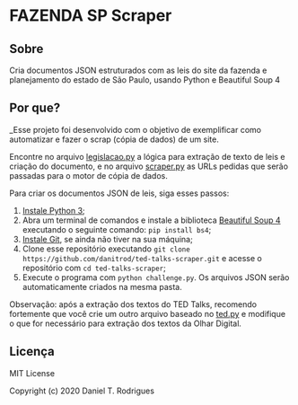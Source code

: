 # FAZENDA SP Scraper

## Sobre

Cria documentos JSON estruturados com as leis do site da fazenda e planejamento do estado de São Paulo, usando Python e Beautiful Soup 4

## Por que?

_Esse projeto foi desenvolvido com o objetivo de exemplificar como automatizar e fazer o scrap (cópia de dados) de um site.

Encontre no arquivo [legislacao.py](./legislacao.py) a lógica para extração de texto de leis e criação do documento, e no arquivo [scraper.py](./scraper.py) as URLs pedidas que serão passadas para o motor de cópia de dados.

Para criar os documentos JSON de leis, siga esses passos:

1. [Instale Python 3](https://www.python.org/downloads/);
2. Abra um terminal de comandos e instale a biblioteca [Beautiful Soup 4](https://www.crummy.com/software/BeautifulSoup/) executando o seguinte comando: `pip install bs4`;
3. [Instale Git](https://git-scm.com/download/), se ainda não tiver na sua máquina;
4. Clone esse repositório executando `git clone https://github.com/danitrod/ted-talks-scraper.git` e acesse o repositório com `cd ted-talks-scraper`;
5. Execute o programa com `python challenge.py`. Os arquivos JSON serão automaticamente criados na mesma pasta.

Observação: após a extração dos textos do TED Talks, recomendo fortemente que você crie um outro arquivo baseado no [ted.py](./ted.py) e modifique o que for necessário para extração dos textos da Olhar Digital.

## Licença

MIT License

Copyright (c) 2020 Daniel T. Rodrigues
